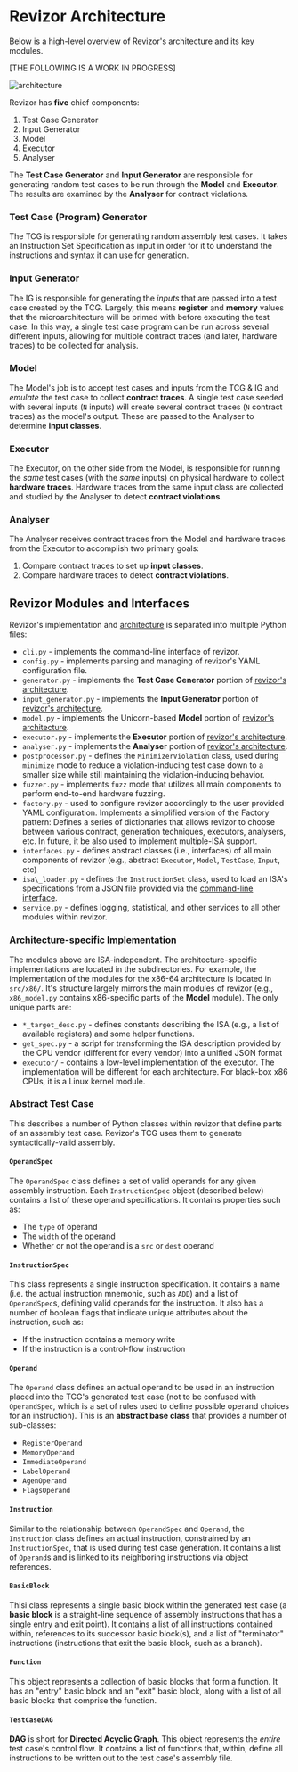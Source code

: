 # Revizor Architecture

Below is a high-level overview of Revizor's architecture and its key modules.

[THE FOLLOWING IS A WORK IN PROGRESS]

![architecture](../assets/arch.png)

Revizor has **five** chief components:

1. Test Case Generator
2. Input Generator
3. Model
4. Executor
5. Analyser

The **Test Case Generator** and **Input Generator** are responsible for
generating random test cases to be run through the **Model** and **Executor**.
The results are examined by the **Analyser** for contract violations.

### Test Case (Program) Generator

The TCG is responsible for generating random assembly test cases. It takes an
Instruction Set Specification as input in order for it to understand the
instructions and syntax it can use for generation.

### Input Generator

The IG is responsible for generating the *inputs* that are passed into a test
case created by the TCG. Largely, this means **register** and **memory** values
that the microarchitecture will be primed with before executing the test case.
In this way, a single test case program can be run across several different
inputs, allowing for multiple contract traces (and later, hardware traces) to be
collected for analysis.

###  Model

The Model's job is to accept test cases and inputs from the TCG & IG and
*emulate* the test case to collect **contract traces**. A single test case seeded
with several inputs (`N` inputs) will create several contract traces (`N`
contract traces) as the model's output. These are passed to the Analyser to
determine **input classes**.

### Executor

The Executor, on the other side from the Model, is responsible for running the
*same* test cases (with the *same* inputs) on physical hardware to collect
**hardware traces**. Hardware traces from the same input class are collected and
studied by the Analyser to detect **contract violations**.

### Analyser

The Analyser receives contract traces from the Model and hardware traces from
the Executor to accomplish two primary goals:

1. Compare contract traces to set up **input classes**.
2. Compare hardware traces to detect **contract violations**.


## Revizor Modules and Interfaces

Revizor's implementation and [architecture](architecture.md) is separated into
multiple Python files:

* `cli.py` - implements the command-line interface of revizor.
* `config.py` - implements parsing and managing of revizor's YAML configuration
  file.
* `generator.py` - implements the **Test Case Generator** portion of
  [revizor's architecture](architecture.md).
* `input_generator.py` - implements the **Input Generator** portion of
  [revizor's architecture](architecture.md).
* `model.py` - implements the Unicorn-based **Model** portion of
  [revizor's architecture](architecture.md).
* `executor.py` - implements the **Executor** portion of
  [revizor's architecture](architecture.md).
* `analyser.py` - implements the **Analyser** portion of
  [revizor's architecture](architecture.md).
* `postprocessor.py` - defines the `MinimizerViolation` class, used during
  `minimize` mode to reduce a violation-inducing test case down to a smaller
  size while still maintaining the violation-inducing behavior.
* `fuzzer.py` - implements `fuzz` mode that utilizes all main components to
  perform end-to-end hardware fuzzing.
* `factory.py` - used to configure revizor accordingly to the user provided
  YAML configuration. Implements a simplified version of the Factory pattern:
  Defines a series of dictionaries that allows revizor to choose
  between various contract, generation techniques, executors, analysers, etc.
  In future, it be also used to implement  multiple-ISA support.
* `interfaces.py` - defines abstract classes (i.e., interfaces) of all main
  components of revizor (e.g., abstract  `Executor`, `Model`, `TestCase`,
   `Input`, etc)
* `isa\_loader.py` - defines the `InstructionSet` class, used to load an
  ISA's specifications from a JSON file provided via the
  [command-line interface](../user/cli.md).
* `service.py` - defines logging, statistical, and other services to all other
  modules within revizor.

### Architecture-specific Implementation

The modules above are ISA-independent. The architecture-specific implementations
are located in the subdirectories. For example, the implementation of the modules
for the x86-64 architecture is located in `src/x86/`. It's structure largely
mirrors the main modules of revizor (e.g., `x86_model.py` contains x86-specific
parts of the **Model** module). The only unique parts are:

* `*_target_desc.py` - defines constants describing the ISA (e.g., a list of
  available registers) and some helper functions.
* `get_spec.py` - a script for transforming the ISA description provided
  by the CPU vendor (different for every vendor) into a unified JSON format
* `executor/` - contains a low-level implementation of the executor. The
  implementation will be different for each architecture. For black-box x86 CPUs,
  it is a Linux kernel module.

### Abstract Test Case

This describes a number of Python classes within revizor that define parts of an
assembly test case. Revizor's TCG uses them to generate syntactically-valid
assembly.

#### `OperandSpec`

The `OperandSpec` class defines a set of valid operands for any given assembly
instruction. Each `InstructionSpec` object (described below) contains a list of
these operand specifications. It contains properties such as:

* The `type` of operand
* The `width` of the operand
* Whether or not the operand is a `src` or `dest` operand

#### `InstructionSpec`

This class represents a single instruction specification. It contains a name
(i.e. the actual instruction mnemonic, such as `ADD`) and a list of
`OperandSpec`s, defining valid operands for the instruction. It also has a
number of boolean flags that indicate unique attributes about the instruction,
such as:

* If the instruction contains a memory write
* If the instruction is a control-flow instruction

#### `Operand`

The `Operand` class defines an actual operand to be used in an instruction
placed into the TCG's generated test case (not to be confused with
`OperandSpec`, which is a set of rules used to define possible operand choices
for an instruction). This is an **abstract base class** that provides a number
of sub-classes:

* `RegisterOperand`
* `MemoryOperand`
* `ImmediateOperand`
* `LabelOperand`
* `AgenOperand`
* `FlagsOperand`

#### `Instruction`

Similar to the relationship between `OperandSpec` and `Operand`, the
`Instruction` class defines an actual instruction, constrained by an
`InstructionSpec`, that is used during test case generation. It contains a list
of `Operand`s and is linked to its neighboring instructions via object
references.

#### `BasicBlock`

Thisi class represents a single basic block within the generated test case (a
**basic block** is a straight-line sequence of assembly instructions that has a
single entry and exit point). It contains a list of all instructions contained
within, references to its successor basic block(s), and a list of "terminator"
instructions (instructions that exit the basic block, such as a branch).

#### `Function`

This object represents a collection of basic blocks that form a function. It has
an "entry" basic block and an "exit" basic block, along with a list of all basic
blocks that comprise the function.

#### `TestCaseDAG`

**DAG** is short for **Directed Acyclic Graph**. This object represents the
*entire* test case's control flow. It contains a list of functions that, within,
define all instructions to be written out to the test case's assembly file.
